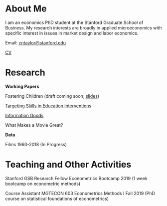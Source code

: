 # About Me

I am an economics PhD student at the Stanford Graduate School of Business. My research interests are broadly in applied microeconomics with specific interest in issues in market design and labor economics.

Email: <cntaylor@stanford.edu>

[CV](./pdfs/cntaylor_cv_2019.pdf)

# Research

**Working Papers**

Fostering Children (draft coming soon; [slides](./pdfs/foster_slides.pdf))

[Targeting Skills in Education Interventions](./pdfs/educ.pdf)

[Information Goods](./pdfs/info.pdf)

What Makes a Movie Great?


**Data**

Films 1960-2018 (In Progress)

# Teaching and Other Activities

Stanford GSB Research Fellow Econometrics Bootcamp 2019 (1 week bootcamp on econometric methods)

Course Assistant MGTECON 603 Econometrics Methods I Fall 2019 (PhD course on statistical foundations of econometrics)
